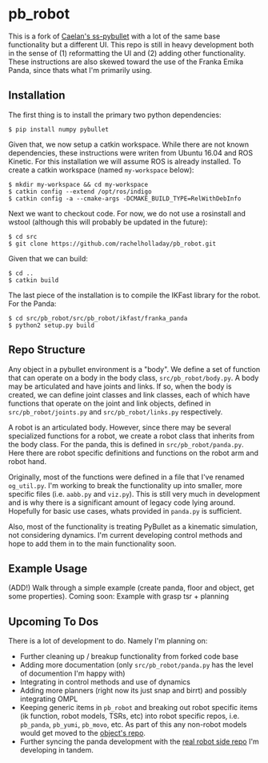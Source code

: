 # pb_robot

This is a fork of [Caelan's ss-pybullet](https://github.com/caelan/ss-pybullet) with a lot of the same base functionality but a different UI. This repo is still in heavy development both in the sense of (1) reformatting the UI and (2) adding other functionality. These instructions are also skewed toward the use of the Franka Emika Panda, since thats what I'm primarily using. 

## Installation

The first thing is to install the primary two python dependencies: 
```
$ pip install numpy pybullet
```

Given that, we now setup a catkin workspace. While there are not known dependencies, these instructions were writen from Ubuntu 16.04 and ROS Kinetic. For this installation we will assume ROS is already installed. To create a catkin workspace (named `my-workspace` below): 
```
$ mkdir my-workspace && cd my-workspace
$ catkin config --extend /opt/ros/indigo
$ catkin config -a --cmake-args -DCMAKE_BUILD_TYPE=RelWithDebInfo
```

Next we want to checkout code. For now, we do not use a rosinstall and wstool (although this will probably be updated in the future):
```
$ cd src
$ git clone https://github.com/rachelholladay/pb_robot.git
```
Given that we can build:
```
$ cd ..
$ catkin build
```

The last piece of the installation is to compile the IKFast library for the robot. For the Panda:
```
$ cd src/pb_robot/src/pb_robot/ikfast/franka_panda
$ python2 setup.py build
```

## Repo Structure

Any object in a pybullet environment is a "body". We define a set of function that can operate on a body in the body class, `src/pb_robot/body.py`. A body may be articulated and have joints and links. If so, when the body is created, we can define joint classes and link classes, each of which have functions that operate on the joint and link objects, defined in `src/pb_robot/joints.py` and `src/pb_robot/links.py` respectively. 

A robot is an articulated body. However, since there may be several specialized functions for a robot, we create a robot class that inherits from the body class. For the panda, this is defined in `src/pb_robot/panda.py`. Here there are robot specific definitions and functions on the robot arm and robot hand. 

Originally, most of the functions were defined in a file that I've renamed `og_util.py`. I'm working to break the functionality up into smaller, more specific files (i.e. `aabb.py` and `viz.py`). This is still very much in development and is why there is a significant amount of legacy code lying around. Hopefully for basic use cases, whats provided in `panda.py` is sufficient.

Also, most of the functionality is treating PyBullet as a kinematic simulation, not considering dynamics. I'm current developing control methods and hope to add them in to the main functionality soon. 

## Example Usage

(ADD!) Walk through a simple example (create panda, floor and object, get some properties). Coming soon: Example with grasp tsr + planning

## Upcoming To Dos

There is a lot of development to do. Namely I'm planning on: 
* Further cleaning up / breakup functionality from forked code base
* Adding more documentation (only `src/pb_robot/panda.py` has the level of documention I'm happy with)
* Integrating in control methods and use of dynamics
* Adding more planners (right now its just snap and birrt) and possibly integrating OMPL
* Keeping generic items in `pb_robot` and breaking out robot specific items (ik function, robot models, TSRs, etc) into robot specific repos, i.e. `pb_panda`, `pb_yumi`, `pb_movo`, etc. As part of this any non-robot models would get moved to the [object's repo](https://github.com/mcubelab/mcube_objects).
* Further syncing the panda development with the [real robot side repo](https://github.com/rachelholladay/franka_ros_interface) I'm developing in tandem. 
